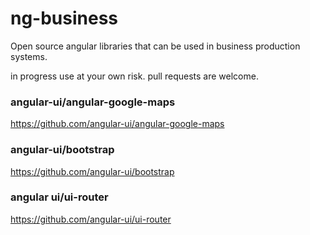 # ng-business
Open source angular libraries that can be used in business production systems.

in progress
use at your own risk.
pull requests are welcome. 

### angular-ui/angular-google-maps
https://github.com/angular-ui/angular-google-maps

### angular-ui/bootstrap
https://github.com/angular-ui/bootstrap

### angular ui/ui-router
https://github.com/angular-ui/ui-router
